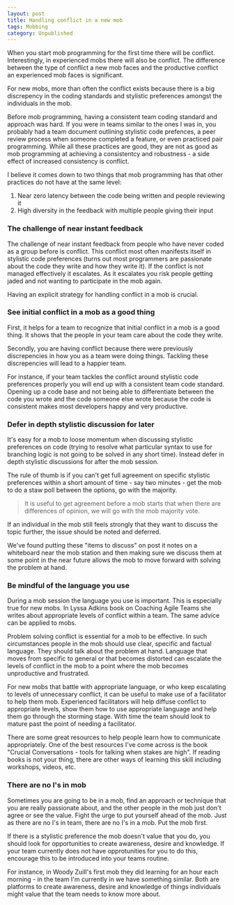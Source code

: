 ```yaml
---
layout: post
title: Handling conflict in a new mob
tags: Mobbing
category: Unpublished
---
```


When you start mob programming for the first time there will be conflict. Interestingly, in experienced mobs there will also be conflict. The difference between the type of conflict a new mob faces and the productive conflict an experienced mob faces is significant. 

For new mobs, more than often the conflict exists because there is a big discrepency in the coding standards and stylistic preferences amongst the individuals in the mob. 

Before mob programming, having a consistent team coding standard and approach was hard. If you were in teams similar to the ones I was in, you probably had a team document outlining stylistic code prefences, a peer review process when someone completed a feature, or even practiced pair programming. While all these practices are good, they are not as good as mob programming at achieving a consistentcy and robustness - a side effect of increased consistency is conflict.

I believe it comes down to two things that mob programming has that other practices do not have at the same level:

1. Near zero latency between the code being written and people reviewing it  
2. High diversity in the feedback with multiple people giving their input

### The challenge of near instant feedback

The challenge of near instant feedback from people who have never coded as a group before is conflict. This conflict most often manifests itself in stylistic code preferences (turns out most programmers are passionate about the code they write and how they write it). If the conflict is not managed effectively it escalates. As it escalates you risk people getting jaded and not wanting to participate in the mob again. 

Having an explicit strategy for handling conflict in a mob is crucial.

### See initial conflict in a mob as a good thing

First, it helps for a team to recognize that initial conflict in a mob is a good thing. It shows that the people in your team care about the code they write.

Secondly, you are having conflict because there were previously discrepencies in how you as a team were doing things. Tackling these discrepencies will lead to a happier team.  

For instance, if your team tackles the conflict around stylistic code preferences properly you will end up with a consistent team code standard. Opening up a code base and not being able to differentiate between the code you wrote and the code someone else wrote because the code is consistent makes most developers happy and very productive.

### Defer in depth stylistic discussion for later

It's easy for a mob to loose momentum when discussing stylistic preferences on code (trying to resolve what particular syntax to use for branching logic is not going to be solved in any short time). Instead defer in depth stylistic discussions for after the mob session. 

The rule of thumb is if you can't get full agreement on specific stylistic preferences within a short amount of time - say two minutes - get the mob to do a staw poll between the options, go with the majority. 

> It is useful to get agreement before a mob starts that when there are differences of opinion, we will go with the mob majority vote.

If an individual in the mob still feels strongly that they want to discuss the topic further, the issue should be noted and deferred. 

We've found putting these "items to discuss" on post it notes on a whiteboard near the mob station and then making sure we discuss them at some point in the near future allows the mob to move forward with solving the problem at hand.

### Be mindful of the language you use

During a mob session the language you use is important. This is especially true for new mobs. In Lyssa Adkins book on Coaching Agile Teams she writes about appropriate levels of conflict within a team.  The same advice can be applied to mobs. 

Problem solving conflict is essential for a mob to be effective. In such circumstances people in the mob should use clear, specific and factual language. They should talk about the problem at hand. Language that moves from specific to general or that becomes distorted can escalate the levels of conflict in the mob to a point where the mob becomes unproductive and frustrated.

For new mobs that battle with appropriate language, or who keep escalating to levels of unnecessary conflict, it can be useful to make use of a facilitator to help them mob. Experienced facilitators will help diffuse conflict to appropriate levels, show them how to use appropriate language and help them go through the storming stage. With time the team should look to mature past the point of needing a facilitator.

There are some great resources to help people learn how to communicate appropriately. One of the best resources I've come across is the book "Crucial Conversations - tools for talking when stakes are high". If reading books is not your thing, there are other ways of learning this skill including workshops, videos, etc.

### There are no I's in mob 

Sometimes you are going to be in a mob, find an approach or technique that you are really passionate about, and the other people in the mob just don't agree or see the value. Fight the urge to put yourself ahead of the mob. Just as there are no I's in team, there are no I's in a mob. Put the mob first. 

If there is a stylistic preference the mob doesn't value that you do, you should look for opportunities to create awareness, desire and knowledge. If your team currently does not have opprotunities for you to do this, encourage this to be introduced into your teams routine. 

For instance, in Woody Zuill's first mob they did learning for an hour each morning - in the team I'm currently in we have something similar. Both are platforms to create awareness, desire and knowledge of things individuals might value that the team needs to know more about.

